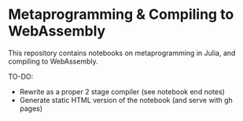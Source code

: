 # Metaprogramming & Compiling to WebAssembly

This repository contains notebooks on metaprogramming in Julia, and compiling
to WebAssembly.

TO-DO:

- Rewrite as a proper 2 stage compiler (see notebook end notes)
- Generate static HTML version of the notebook (and serve with gh pages)
